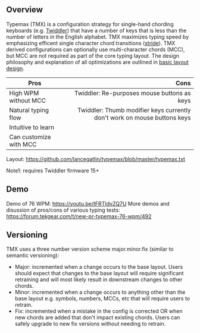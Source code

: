 ## Overview

Typemax (TMX) is a configuration strategy for single-hand chording keyboards (e.g. [Twiddler](http://twiddler.tekgear.com/))
that have a number of keys that is less than the number of letters in the English alphabet. TMX maximizes typing
speed by emphasizing efficent single character chord transitions ([stride](https://github.com/lancegatlin/typemax/blob/master/basic_layout_design.md#stride)). 
TMX derived configurations can optionally use multi-character chords (MCC), but MCC are not required as part of the core
typing layout. The design philosophy and explanation of all optimizations are outlined in [basic layout design](https://github.com/lancegatlin/typemax/blob/master/basic_layout_design.md).

| Pros                   | Cons                                                                     |
| ---------------------- | ------------------------------------------------------------------------:|
| High WPM without MCC   | Twiddler: Re-purposes mouse buttons as keys                              |
| Natural typing flow    | Twiddler: Thumb modifier keys currently don't work on mouse buttons keys |
| Intuitive to learn     |                                                                          |
| Can customize with MCC |                                                                          |

Layout: https://github.com/lancegatlin/typemax/blob/master/typemax.txt

Note1: requires Twiddler firmware 15+

## Demo
Demo of 76 WPM: https://youtu.be/tFRTIdvZQ7U
More demos and disussion of pros/cons of various typing tests: https://forum.tekgear.com/t/new-pr-typemax-76-wpm/492

## Versioning

TMX uses a three number version scheme major.minor.fix (similar to semantic versioning):
* Major: incremented when a change occurs to the base layout. Users should expect that changes to the base layout will require significant retraining and will most likely result in downstream changes to other chords.
* Minor: incremented when a change occurs to anything other than the base layout e.g. symbols, numbers, MCCs, etc that will require users to retrain.
* Fix: incremented when a mistake in the config is corrected OR when new chords are added that don't impact existing chords. Users can safely upgrade to new fix versions without needing to retrain.

